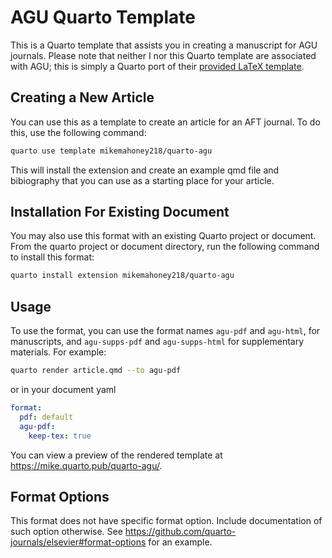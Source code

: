 # AGU Quarto Template

This is a Quarto template that assists you in creating a manuscript for AGU journals. Please note that neither I nor this Quarto template are associated with AGU; this is simply a Quarto port of their [provided LaTeX template](https://www.agu.org/Publish-with-AGU/Publish).

## Creating a New Article

You can use this as a template to create an article for an AFT journal. To do this, use the following command:

```bash
quarto use template mikemahoney218/quarto-agu
```

This will install the extension and create an example qmd file and bibiography that you can use as a starting place for your article.

## Installation For Existing Document

You may also use this format with an existing Quarto project or document. From the quarto project or document directory, run the following command to install this format:

```bash
quarto install extension mikemahoney218/quarto-agu
```

## Usage

To use the format, you can use the format names `agu-pdf` and `agu-html`, for manuscripts, and `agu-supps-pdf` and `agu-supps-html` for supplementary materials. For example:

```bash
quarto render article.qmd --to agu-pdf
```

or in your document yaml

```yaml
format:
  pdf: default
  agu-pdf:
    keep-tex: true    
```

You can view a preview of the rendered template at <https://mike.quarto.pub/quarto-agu/>.

## Format Options

This format does not have specific format option. Include documentation of such option otherwise. See <https://github.com/quarto-journals/elsevier#format-options> for an example.
